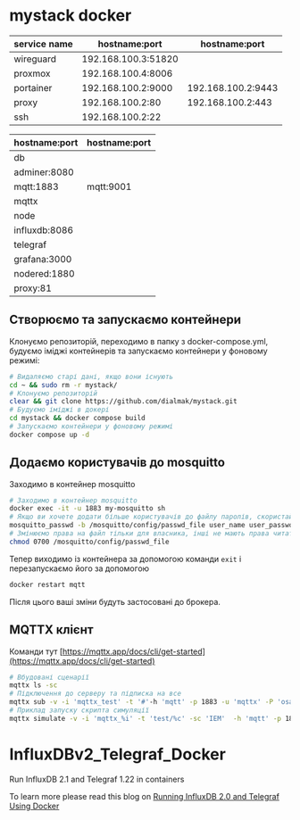 # mystack docker

| service name | hostname:port       | hostname:port      |
| ------------ | ------------------- | ------------------ |
| wireguard    | 192.168.100.3:51820 |                    |
| proxmox      | 192.168.100.4:8006  |                    |
| portainer    | 192.168.100.2:9000  | 192.168.100.2:9443 |
| proxy        | 192.168.100.2:80    | 192.168.100.2:443  |
| ssh          | 192.168.100.2:22    |                    |



| hostname:port | hostname:port |
| ------------- | ------------- |
| db            |               |
| adminer:8080  |               |
| mqtt:1883     | mqtt:9001     |
| mqttx         |               |
| node          |               |
| influxdb:8086 |               |
| telegraf      |               |
| grafana:3000  |               |
| nodered:1880  |               |
| proxy:81      |               |


## Створюємо та запускаємо контейнери

Клонуємо репозиторій, переходимо в папку з docker-compose.yml, будуємо іміджі контейнерів та запускаємо контейнери у фоновому режимі:

```bash
# Видаляємо старі дані, якщо вони існують
cd ~ && sudo rm -r mystack/
# Клонуємо репозиторій
clear && git clone https://github.com/dialmak/mystack.git
# Будуємо іміджі в докері
cd mystack && docker compose build
# Запускаємо контейнери у фоновому режимі
docker compose up -d
```


##  Додаємо користувачів до mosquitto

Заходимо в контейнер mosquitto
```bash
# Заходимо в контейнер mosquitto
docker exec -it -u 1883 my-mosquitto sh
# Якщо ви хочете додати більше користувачів до файлу паролів, скористайтеся командою
mosquitto_passwd -b /mosquitto/config/passwd_file user_name user_password
# Змінюємо права на файл тільки для власника, інші не мають права читати цей файл
chmod 0700 /mosquitto/config/passwd_file
```

Тепер виходимо із контейнера за допомогою команди `exit` і перезапускаємо його за допомогою 

```bash
docker restart mqtt
```

Після цього ваші зміни будуть застосовані до брокера.

## MQTTX клієнт

Команди тут [https://mqttx.app/docs/cli/get-started](https://mqttx.app/docs/cli/get-started)

```bash
# Вбудовані сценарії 
mqttx ls -sc
# Підключення до серверу та підписка на все
mqttx sub -v -i 'mqttx_test' -t '#'-h 'mqtt' -p 1883 -u 'mqttx' -P 'osa00NET'
# Приклад запуску скрипта симуляції
mqttx simulate -v -i 'mqttx_%i' -t 'test/%c' -sc 'IEM'  -h 'mqtt' -p 1883 -u 'mqttx' -P 'osa00NET'
```

# InfluxDBv2_Telegraf_Docker
 Run InfluxDB 2.1 and Telegraf 1.22 in containers

 To learn more please read this blog on [Running InfluxDB 2.0 and Telegraf Using Docker](https://www.influxdata.com/blog/running-influxdb-2-0-and-telegraf-using-docker/)